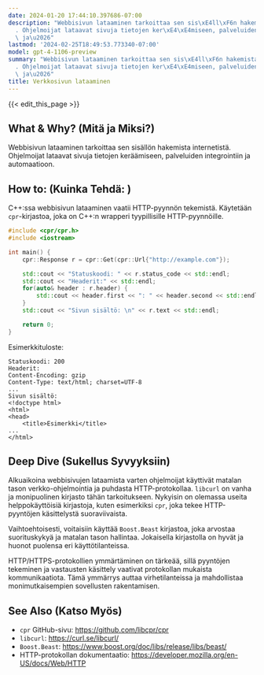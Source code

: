 ```yaml
---
date: 2024-01-20 17:44:10.397686-07:00
description: "Webbisivun lataaminen tarkoittaa sen sis\xE4ll\xF6n hakemista internetist\xE4\
  . Ohjelmoijat lataavat sivuja tietojen ker\xE4\xE4miseen, palveluiden integrointiin\
  \ ja\u2026"
lastmod: '2024-02-25T18:49:53.773340-07:00'
model: gpt-4-1106-preview
summary: "Webbisivun lataaminen tarkoittaa sen sis\xE4ll\xF6n hakemista internetist\xE4\
  . Ohjelmoijat lataavat sivuja tietojen ker\xE4\xE4miseen, palveluiden integrointiin\
  \ ja\u2026"
title: Verkkosivun lataaminen
---
```


{{< edit_this_page >}}

## What & Why? (Mitä ja Miksi?)
Webbisivun lataaminen tarkoittaa sen sisällön hakemista internetistä. Ohjelmoijat lataavat sivuja tietojen keräämiseen, palveluiden integrointiin ja automaatioon.

## How to: (Kuinka Tehdä: )
C++:ssa webbisivun lataaminen vaatii HTTP-pyynnön tekemistä. Käytetään `cpr`-kirjastoa, joka on C++:n wrapperi tyypillisille HTTP-pyynnöille.

```cpp
#include <cpr/cpr.h>
#include <iostream>

int main() {
    cpr::Response r = cpr::Get(cpr::Url{"http://example.com"});

    std::cout << "Statuskoodi: " << r.status_code << std::endl;
    std::cout << "Headerit:" << std::endl;
    for(auto& header : r.header) {
        std::cout << header.first << ": " << header.second << std::endl;
    }    
    std::cout << "Sivun sisältö: \n" << r.text << std::endl;

    return 0;
}
```

Esimerkkituloste:
```
Statuskoodi: 200
Headerit:
Content-Encoding: gzip
Content-Type: text/html; charset=UTF-8
...
Sivun sisältö: 
<!doctype html>
<html>
<head>
    <title>Esimerkki</title>
...
</html>
```

## Deep Dive (Sukellus Syvyyksiin)
Alkuaikoina webbisivujen lataamista varten ohjelmoijat käyttivät matalan tason verkko-ohjelmointia ja puhdasta HTTP-protokollaa. `libcurl` on vanha ja monipuolinen kirjasto tähän tarkoitukseen. Nykyisin on olemassa useita helppokäyttöisiä kirjastoja, kuten esimerkiksi `cpr`, joka tekee HTTP-pyyntöjen käsittelystä suoraviivaista.

Vaihtoehtoisesti, voitaisiin käyttää `Boost.Beast` kirjastoa, joka arvostaa suorituskykyä ja matalan tason hallintaa. Jokaisella kirjastolla on hyvät ja huonot puolensa eri käyttötilanteissa.

HTTP/HTTPS-protokollien ymmärtäminen on tärkeää, sillä pyyntöjen tekeminen ja vastausten käsittely vaativat protokollan mukaista kommunikaatiota. Tämä ymmärrys auttaa virhetilanteissa ja mahdollistaa monimutkaisempien sovellusten rakentamisen.

## See Also (Katso Myös)
- `cpr` GitHub-sivu: https://github.com/libcpr/cpr
- `libcurl`: https://curl.se/libcurl/
- `Boost.Beast`: https://www.boost.org/doc/libs/release/libs/beast/
- HTTP-protokollan dokumentaatio: https://developer.mozilla.org/en-US/docs/Web/HTTP
